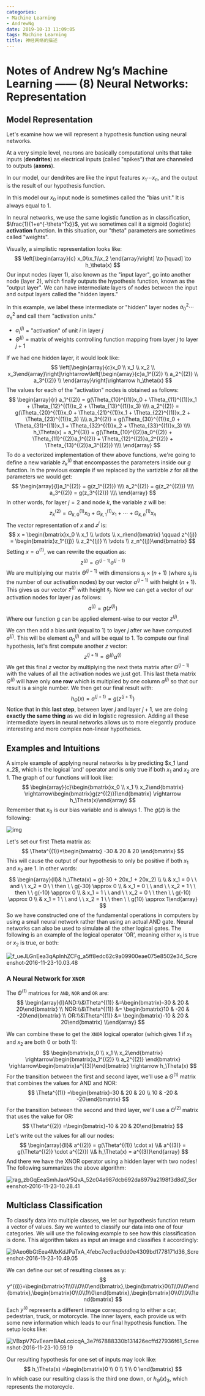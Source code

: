 ```yaml
---
categories:
- Machine Learning
- AndrewNg
date: 2019-10-13 11:09:05
tags: Machine Learning
title: 神经网络的描述
---
```



# Notes of Andrew Ng’s Machine Learning —— (8) Neural Networks: Representation

## Model Representation

Let's examine how we will represent a hypothesis function using neural networks.

At a very simple level, neurons are basically computational units that take inputs (**dendrites**) as electrical inputs (called "spikes") that are channeled to outputs (**axons**).

In our model, our dendrites are like the input features $x_1\cdots x_n$, and the output is the result of our hypothesis function.

In this model our $x_0$ input node is sometimes called the "bias unit." It is always equal to 1.

In neural networks, we use the same logistic function as in classification, $\frac{1}{1+e^{-\theta^Tx}}$, yet we sometimes call it a sigmoid (logistic) **activation** function. In this situation, our "theta" parameters are sometimes called "weights".

Visually, a simplistic representation looks like:
$$
\left[\begin{array}{c}
x_0\\x_1\\x_2
\end{array}\right]
\to [\quad] \to h_\theta(x)
$$
Our input nodes (layer 1), also known as the "input layer", go into another node (layer 2), which finally outputs the hypothesis function, known as the "output layer". We can have intermediate layers of nodes between the input and output layers called the "hidden layers."

In this example, we label these intermediate or "hidden" layer nodes $a^2_0 \cdots a^2_n$ and call them "activation units."

* $a_i^{(j)}$ = "activation" of unit $i$ in layer $j$
* $\Theta^{(j)}$ = matrix of weights controlling function mapping from layer $j$ to layer $j+1$

If we had one hidden layer, it would look like:
$$
\left[\begin{array}{c}x_0 \\ x_1 \\ x_2 \\ x_3\end{array}\right]\rightarrow\left[\begin{array}{c}a_1^{(2)} \\ a_2^{(2)} \\ a_3^{(2)} \\ \end{array}\right]\rightarrow h_\theta(x)
$$
The values for each of the "activation" nodes is obtained as follows:
$$
\begin{array}{r} a_1^{(2)} = g(\Theta_{10}^{(1)}x_0 + \Theta_{11}^{(1)}x_1 + \Theta_{12}^{(1)}x_2 + \Theta_{13}^{(1)}x_3) \\\\ a_2^{(2)} = g(\Theta_{20}^{(1)}x_0 + \Theta_{21}^{(1)}x_1 + \Theta_{22}^{(1)}x_2 + \Theta_{23}^{(1)}x_3) \\\\ a_3^{(2)} = g(\Theta_{30}^{(1)}x_0 + \Theta_{31}^{(1)}x_1 + \Theta_{32}^{(1)}x_2 + \Theta_{33}^{(1)}x_3) \\\\ h_\Theta(x) = a_1^{(3)} = g(\Theta_{10}^{(2)}a_0^{(2)} + \Theta_{11}^{(2)}a_1^{(2)} + \Theta_{12}^{(2)}a_2^{(2)} + \Theta_{13}^{(2)}a_3^{(2)}) \\\\ \end{array}
$$
To do a vectorized implementation of thew above functions, we're going to define a new variable $z_k^{(j)}$ that encompasses the parameters inside our $g$ function. In the previous example if we replaced by the vartizble $z$ for all the parameters we would get:
$$
\begin{array}{l}a_1^{(2)} = g(z_1^{(2)}) \\\\ a_2^{(2)} = g(z_2^{(2)}) \\\\ a_3^{(2)} = g(z_3^{(2)}) \\\\ \end{array}
$$
In other words, for layer $j=2$ and node $k$, the variable $z$ will be:
$$
z_k^{(2)} = \Theta_{k,0}^{(1)}x_0 + \Theta_{k,1}^{(1)}x_1 + \cdots + \Theta_{k,n}^{(1)}x_n
$$
The vector representation of $x$ and $z^{j}$ is:
$$
x = \begin{bmatrix}x_0 \\ x_1 \\ \vdots \\ x_n\end{bmatrix} \qquad z^{(j)} = \begin{bmatrix}z_1^{(j)} \\ z_2^{(j)} \\ \vdots \\ z_n^{(j)}\end{bmatrix}
$$
Setting $x = a^{(1)}$, we can rewrite the equation as:
$$
z^{(j)} = \Theta^{(j-1)}a^{(j-1)}
$$
We are multiplying our matrix $\Theta^{(j−1)}$ with dimensions $s_j\times (n+1)$ (where $s_j$ is the number of our activation nodes) by our vector $a^{(j-1)}$ with height $(n+1)$. This gives us our vector $z^{(j)}$ with height $s_j$. Now we can get a vector of our activation nodes for layer $j$ as follows:
$$
a^{(j)} = g(z^{(j)})
$$
Where our function g can be applied element-wise to our vector $z^{(j)}$.

We can then add a bias unit (equal to $1$) to layer $j$ after we have computed $a^{(j)}$. This will be element $a_0^{(j)}$ and will be equal to $1$. To compute our final hypothesis, let's first compute another $z$ vector:
$$
z^{(j+1)} = \Theta^{(j)}a^{(j)}
$$
We get this final $z$ vector by multiplying the next theta matrix after $\Theta^{(j−1)}$ with the values of all the activation nodes we just got. This last theta matrix $\Theta^{(j)}$ will have only **one row** which is multiplied by one column $a^{(j)}$ so that our result is a single number. We then get our final result with:
$$
h_\Theta(x)=a^{(j+1)}=g(z^{(j+1)})
$$
Notice that in this **last step**, between layer $j$ and layer $j+1$, we are doing **exactly the same thing** as we did in logistic regression. Adding all these intermediate layers in neural networks allows us to more elegantly produce interesting and more complex non-linear hypotheses.

## Examples and Intuitions

A simple example of applying neural networks is by predicting $x_1 \and x_2$, which is the logical 'and' operator and is only true if both $x_1$ and $x_2$ are $1$. The graph of our functions will look like: 
$$
\begin{array}{c}\begin{bmatrix}x_0 \\ x_1 \\ x_2\end{bmatrix} \rightarrow\begin{bmatrix}g(z^{(2)})\end{bmatrix} \rightarrow h_\Theta(x)\end{array}
$$
Remember that $x_0$ is our bias variable and is always $1$. The $g(z)$ is the following:

![img](https://tva1.sinaimg.cn/large/006y8mN6gy1g7qukjiuo1j308h04d0sv.jpg)

Let's set our first Theta matrix as:
$$
\Theta^{(1)}=\begin{bmatrix} -30 & 20 & 20 \end{bmatrix}
$$
This will cause the output of our hypothesis to only be positive if both $x_1$ and $x_2$ are $1$. In other words:
$$
\begin{array}{ll}& h_\Theta(x) = g(-30 + 20x_1 + 20x_2) \\ \\ & x_1 = 0 \ \ and \ \ x_2 = 0 \ \ then \ \ g(-30) \approx 0 \\ & x_1 = 0 \ \ and \ \ x_2 = 1 \ \ then \ \ g(-10) \approx 0 \\ & x_1 = 1 \ \ and \ \ x_2 = 0 \ \ then \ \ g(-10) \approx 0 \\ & x_1 = 1 \ \ and \ \ x_2 = 1 \ \ then \ \ g(10) \approx 1\end{array}
$$
So we have constructed one of the fundamental operations in computers by using a small neural network rather than using an actual AND gate. Neural networks can also be used to simulate all the other logical gates. The following is an example of the logical operator 'OR', meaning either $x_1$ is true or $x_2$ is true, or both:

![f_ueJLGnEea3qApInhZCFg_a5ff8edc62c9a09900eae075e8502e34_Screenshot-2016-11-23-10.03.48](https://tva1.sinaimg.cn/large/006y8mN6gy1g7qukcx6wij30gb07raaw.jpg)

### A Neural Network for `XNOR`

The $\Theta^{(1)}$ matrices for `AND`, `NOR` and `OR` are:
$$
\begin{array}{l}AND:\\&\Theta^{(1)} &=\begin{bmatrix}-30 & 20 & 20\end{bmatrix} \\ NOR:\\&\Theta^{(1)} &= \begin{bmatrix}10 & -20 & -20\end{bmatrix} \\ OR:\\&\Theta^{(1)} &= \begin{bmatrix}-10 & 20 & 20\end{bmatrix} \\\end{array}
$$


We can combine these to get the `XNOR` logical operator (which gives $1$ if $x_1$ and $x_2$ are both $0$ or both $1$):
$$
\begin{bmatrix}x_0 \\ x_1 \\ x_2\end{bmatrix} \rightarrow\begin{bmatrix}a_1^{(2)} \\ a_2^{(2)} \end{bmatrix} \rightarrow\begin{bmatrix}a^{(3)}\end{bmatrix} \rightarrow h_\Theta(x)
$$
For the transition between the first and second layer, we'll use a $\Theta^{(1)}$ matrix that combines the values for AND and NOR:
$$
\Theta^{(1)} =\begin{bmatrix}-30 & 20 & 20 \\ 10 & -20 & -20\end{bmatrix}
$$
For the transition between the second and third layer, we'll use a $\Theta^{(2)}$ matrix that uses the value for OR:
$$
\Theta^{(2)} =\begin{bmatrix}-10 & 20 & 20\end{bmatrix}
$$
Let's write out the values for all our nodes:
$$
\begin{array}{ll}& a^{(2)} = g(\Theta^{(1)} \cdot x) \\& a^{(3)} = g(\Theta^{(2)} \cdot a^{(2)}) \\& h_\Theta(x) = a^{(3)}\end{array}
$$
And there we have the XNOR operator using a hidden layer with two nodes! The following summarizes the above algorithm:

![rag_zbGqEeaSmhJaoV5QvA_52c04a987dcb692da8979a2198f3d8d7_Screenshot-2016-11-23-10.28.41](https://tva1.sinaimg.cn/large/006y8mN6ly1g7vfhtjp3aj30hb09h40o.jpg)

## Multiclass Classification

To classify data into multiple classes, we let our hypothesis function return a vector of values. Say we wanted to classify our data into one of four categories. We will use the following example to see how this classification is done. This algorithm takes as input an image and classifies it accordingly: 

![9Aeo6bGtEea4MxKdJPaTxA_4febc7ec9ac9dd0e4309bd1778171d36_Screenshot-2016-11-23-10.49.05](https://tva1.sinaimg.cn/large/006y8mN6ly1g7vhuzddrnj30h309en0f.jpg)

We can define our set of resulting classes as y:
$$
y^{(i)}=\begin{bmatrix}1\\0\\0\\0\end{bmatrix},\begin{bmatrix}0\\1\\0\\0\end{bmatrix},\begin{bmatrix}0\\0\\1\\0\end{bmatrix},\begin{bmatrix}0\\0\\0\\1\end{bmatrix}
$$
Each $y^{(i)}$ represents a different image corresponding to either a car, pedestrian, truck, or motorcycle. The inner layers, each provide us with some new information which leads to our final hypothesis function. The setup looks like:

![VBxpV7GvEeamBAoLccicqA_3e7f67888330b131426ecffd27936f61_Screenshot-2016-11-23-10.59.19](https://tva1.sinaimg.cn/large/006y8mN6ly1g7vhzbeut9j308u02w3yn.jpg)

Our resulting hypothesis for one set of inputs may look like:
$$
h_\Theta(x) =\begin{bmatrix}0 \\ 0 \\ 1 \\ 0 \end{bmatrix}
$$
In which case our resulting class is the third one down, or $h_{\Theta}(x)_3$, which represents the motorcycle. 

